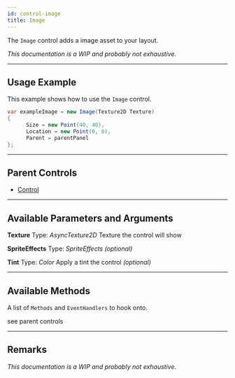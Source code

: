 ```yaml
---
id: control-image
title: Image
---
```


The `Image` control adds a image asset to your layout.

*This documentation is a WIP and probably not exhaustive.*

---

## Usage Example

This example shows how to use the `Image` control.

```cs
var exampleImage = new Image(Texture2D Texture)
{
      Size = new Point(40, 40),
      Location = new Point(0, 0),
      Parent = parentPanel
};
```

---

## Parent Controls

- <a href="/docs/dev/controls/control-control">Control</a>

---

## Available Parameters and Arguments

**Texture**
Type: *AsyncTexture2D*
Texture the control will show

**SpriteEffects**
Type: *SpriteEffects*
*(optional)*

**Tint**
Type: *Color*
Apply a tint the control
*(optional)*

---

## Available Methods

A list of `Methods` and `EventHandlers` to hook onto.

see parent controls

---

## Remarks

*This documentation is a WIP and probably not exhaustive.*


